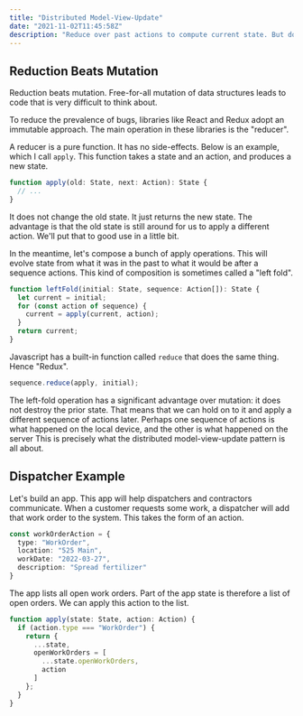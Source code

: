 ```yaml
---
title: "Distributed Model-View-Update"
date: "2021-11-02T11:45:58Z"
description: "Reduce over past actions to compute current state. But do it between the client and the server."
---
```


## Reduction Beats Mutation

Reduction beats mutation.
Free-for-all mutation of data structures leads to code that is very difficult to think about.

To reduce the prevalence of bugs, libraries like React and Redux adopt an immutable approach.
The main operation in these libraries is the "reducer".

A reducer is a pure function.
It has no side-effects.
Below is an example, which I call `apply`.
This function takes a state and an action, and produces a new state.

```typescript
function apply(old: State, next: Action): State {
  // ...
}
```

It does not change the old state.
It just returns the new state.
The advantage is that the old state is still around for us to apply a different action.
We'll put that to good use in a little bit.

In the meantime, let's compose a bunch of apply operations.
This will evolve state from what it was in the past to what it would be after a sequence actions.
This kind of composition is sometimes called a "left fold".

```typescript
function leftFold(initial: State, sequence: Action[]): State {
  let current = initial;
  for (const action of sequence) {
    current = apply(current, action);
  }
  return current;
}
```

Javascript has a built-in function called `reduce` that does the same thing.
Hence "Redux".

```typescript
sequence.reduce(apply, initial);
```

The left-fold operation has a significant advantage over mutation: it does not destroy the prior state.
That means that we can hold on to it and apply a different sequence of actions later.
Perhaps one sequence of actions is what happened on the local device, and the other is what happened on the server
This is precisely what the distributed model-view-update pattern is all about.

## Dispatcher Example

Let's build an app.
This app will help dispatchers and contractors communicate.
When a customer requests some work, a dispatcher will add that work order to the system.
This takes the form of an action.

```typescript
const workOrderAction = {
  type: "WorkOrder",
  location: "525 Main",
  workDate: "2022-03-27",
  description: "Spread fertilizer"
}
```

The app lists all open work orders.
Part of the app state is therefore a list of open orders.
We can apply this action to the list.

```typescript
function apply(state: State, action: Action) {
  if (action.type === "WorkOrder") {
    return {
      ...state,
      openWorkOrders = [
        ...state.openWorkOrders,
        action
      ]
    };
  }
}
```

